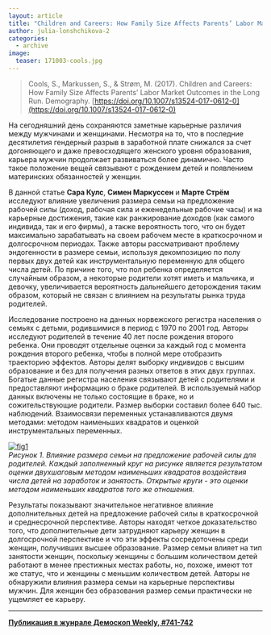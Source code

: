 ```yaml
---
layout: article
title: "Children and Careers: How Family Size Affects Parents’ Labor Market Outcomes in the Long Run"
author: julia-lonshchikova-2
categories: 
  - archive
image:
  teaser: 171003-cools.jpg
---
```


> Cools, S., Markussen, S., & Strøm, M. (2017). Children and Careers: How Family Size Affects Parents’ Labor Market Outcomes in the Long Run. Demography. [https://doi.org/10.1007/s13524-017-0612-0](https://doi.org/10.1007/s13524-017-0612-0)

На сегодняшний день сохраняются заметные карьерные различия между мужчинами и женщинами. Несмотря на то, что в последние десятилетия гендерный разрыв в заработной плате снижался за счет догоняющего и даже превосходящего женского уровня образования, карьера мужчин продолжает развиваться более динамично. Часто такое положение вещей связывают с рождением детей и появлением материнских обязанностей у женщин.

В данной статье **Сара Кулс**, **Симен Маркуссен** и **Марте Стрём** исследуют влияние увеличения размера семьи на предложение рабочей силы (доход, рабочая сила и еженедельные рабочие часы) и на карьерные достижения, такие как ранжирование доходов (как самого индивида, так и его фирмы), а также вероятность того, что он будет максимально зарабатывать на своем рабочем месте в краткосрочном и долгосрочном периодах. Также авторы рассматривают проблему эндогенности в размере семьи, используя декомпозицию по полу первых двух детей как инструментальную переменную для общего числа детей. По причине того, что пол ребенка определяется случайным образом, а некоторые родители хотят иметь и мальчика, и девочку, увеличивается вероятность дальнейшего деторождения таким образом, который не связан с влиянием на результаты рынка труда родителей.

Исследование построено на данных норвежского регистра населения о семьях с детьми, родившимися в период с 1970 по 2001 год. Авторы исследуют родителей в течение 40 лет после рождения второго ребенка. Они проводят отдельные оценки за каждый год с момента рождения второго ребенка, чтобы в полной мере отобразить траекторию эффектов. Авторы делят выборку индивидов с высшим образование и без для получения разных ответов в этих двух группах. Богатые данные регистра населения связывают детей с родителями и предоставляют информацию о браке родителей. В используемый набор данных включены не только состоящие в браке, но и сожительствующие родители. Размер выборки составил более 640 тыс. наблюдений. Взаимосвязи переменных устанавливаются двумя методами: методом наименьших квадратов и оценкой инструментальных переменных.

[![fig1][f1]][f1]  
*Рисунок 1. Влияние размера семьи на предложение рабочей силы для родителей. Каждый заполненный круг на рисунке является результатом оценки двухшаговым методом наименьших квадратов воздействия числа детей на заработок и занятость. Открытые круги - это оценки методом наименьших квадратов того же отношения.*


Результаты показывают значительное негативное влияние дополнительных детей на предложение рабочей силы в краткосрочной и среднесрочной перспективе. Авторы находят четкое доказательство того, что дополнительные дети затрудняют карьеру женщин в долгосрочной перспективе и что эти эффекты сосредоточены среди женщин, получивших высшее образование. Размер семьи влияет на тип занятости женщин, поскольку женщины с большим количеством детей работают в менее престижных местах работы, но, похоже, имеют тот же статус, что и женщины с меньшим количеством детей. Авторы не обнаружили влияния размера семьи на карьерные перспективы мужчин. Для женщин без образования размер семьи практически не ущемляет ее карьеру.


[f1]: /dem-digest/images/2017/741-fig-02.png

***
**[Публикация в жунрале Демоскоп Weekly, #741-742](http://demoscope.ru/weekly/2017/0741/digest02.php)**  

